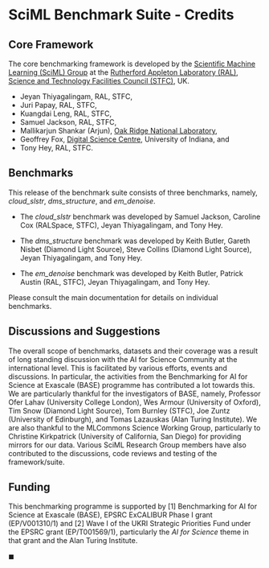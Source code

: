 # SciML Benchmark Suite - Credits

## Core Framework 

The core benchmarking framework is developed by the [Scientific Machine Learning (SciML) Group](https://bityl.co/67iG) at the [Rutherford Appleton Laboratory (RAL)](https://bit.ly/2FA5X5l), [Science and Technology Facilities Council (STFC)](https://stfc.ukri.org/index.cfm), UK. 

- Jeyan Thiyagalingam, RAL, STFC,
- Juri Papay, RAL, STFC,
- Kuangdai Leng, RAL, STFC,
- Samuel Jackson, RAL, STFC,
- Mallikarjun Shankar (Arjun), [Oak Ridge National Laboratory](https://www.ornl.gov/),
- Geoffrey Fox, [Digital Science Centre](https://www.dsc.soic.indiana.edu/), University of Indiana, and
- Tony Hey, RAL, STFC.

## Benchmarks 

This release of the benchmark suite consists of three benchmarks, namely, *cloud_slstr*, *dms_structure*, and *em_denoise*.

* The *cloud_slstr* benchmark was developed by Samuel Jackson, Caroline Cox (RALSpace, STFC), Jeyan Thiyagalingam, and Tony Hey.

* The *dms_structure* benchmark was developed by Keith Butler, Gareth Nisbet (Diamond Light Source), Steve Collins (Diamond Light Source), Jeyan Thiyagalingam, and Tony Hey.

* The *em_denoise* benchmark was developed by Keith Butler, Patrick Austin (RAL, STFC), Jeyan Thiyagalingam, and Tony Hey.

Please consult the main documentation for details on individual benchmarks. 

## Discussions and Suggestions 

The overall scope of benchmarks, datasets and their coverage was a result of long standing discussion with the AI for Science Community at the international level. This is facilitated by various efforts, events and discussions. In particular, the activities from the Benchmarking for AI for Science at Exascale (BASE) programme has contributed a lot towards this. We are particularly thankful for the investigators of BASE, namely, Professor Ofer Lahav (University College London), Wes Armour (University of Oxford), Tim Snow (Diamond Light Source), Tom Burnley (STFC), Joe Zuntz (University of Edinburgh), and  Tomas Lazauskas (Alan Turing Institute). We are also thankful to the MLCommons Science Working Group, particularly to Christine Kirkpatrick (University of California, San Diego) for providing mirrors for our data. Various SciML Research Group members have also contributed to the discussions, code reviews and testing of the framework/suite.

## Funding

This benchmarking programme is supported by [1] Benchmarking for AI for Science at Exascale (BASE), EPSRC ExCALIBUR Phase I grant (EP/V001310/1) and [2] Wave I of the UKRI Strategic Priorities Fund under the EPSRC grant (EP/T001569/1), particularly the *AI for Science* theme in that grant and the Alan Turing Institute.

◼︎